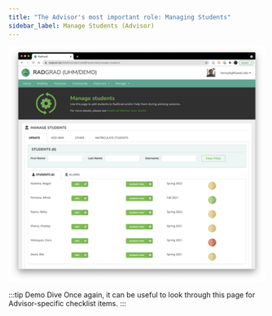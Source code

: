 ```yaml
---
title: "The Advisor's most important role: Managing Students"
sidebar_label: Manage Students (Advisor)
---
```




![](/img/user-guide/demo/advisor-manage-students.png)



:::tip Demo Dive
Once again, it can be useful to look through this page for Advisor-specific checklist items.
:::






